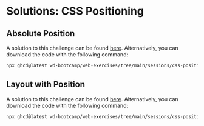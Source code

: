# Solutions: CSS Positioning

## Absolute Position

A solution to this challenge can be found [here](https://github.com/wd-bootcamp/web-exercises/tree/main/sessions/css-positioning/absolute-position_solution). Alternatively, you can download the code with the following command:

```bash
npx ghcd@latest wd-bootcamp/web-exercises/tree/main/sessions/css-positioning/absolute-position_solution
```

## Layout with Position

A solution to this challenge can be found [here](https://github.com/wd-bootcamp/web-exercises/tree/main/sessions/css-positioning/layout-with-position_solution). Alternatively, you can download the code with the following command:

```bash
npx ghcd@latest wd-bootcamp/web-exercises/tree/main/sessions/css-positioning/layout-with-position_solution
```
